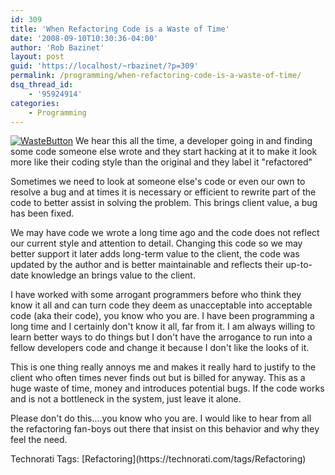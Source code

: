 ```yaml
---
id: 309
title: 'When Refactoring Code is a Waste of Time'
date: '2008-09-10T10:30:36-04:00'
author: 'Rob Bazinet'
layout: post
guid: 'https://localhost/~rbazinet/?p=309'
permalink: /programming/when-refactoring-code-is-a-waste-of-time/
dsq_thread_id:
    - '95924914'
categories:
    - Programming
---
```


[![WasteButton](https://accidentaltechnologist.com/files/media/image/WindowsLiveWriter/WhenRefactoringCodeisaWasteofTime_132D3/WasteButton_thumb.jpg)](https://accidentaltechnologist.com/files/media/image/WindowsLiveWriter/WhenRefactoringCodeisaWasteofTime_132D3/WasteButton_2.jpg) We hear this all the time, a developer going in and finding some code someone else wrote and they start hacking at it to make it look more like their coding style than the original and they label it "refactored"

Sometimes we need to look at someone else's code or even our own to resolve a bug and at times it is necessary or efficient to rewrite part of the code to better assist in solving the problem. This brings client value, a bug has been fixed.

We may have code we wrote a long time ago and the code does not reflect our current style and attention to detail. Changing this code so we may better support it later adds long-term value to the client, the code was updated by the author and is better maintainable and reflects their up-to-date knowledge an brings value to the client.

I have worked with some arrogant programmers before who think they know it all and can turn code they deem as unacceptable into acceptable code (aka their code), you know who you are. I have been programming a long time and I certainly don't know it all, far from it. I am always willing to learn better ways to do things but I don't have the arrogance to run into a fellow developers code and change it because I don't like the looks of it.

This is one thing really annoys me and makes it really hard to justify to the client who often times never finds out but is billed for anyway. This as a huge waste of time, money and introduces potential bugs. If the code works and is not a bottleneck in the system, just leave it alone.

Please don't do this....you know who you are. I would like to hear from all the refactoring fan-boys out there that insist on this behavior and why they feel the need.

<div class="wlWriterSmartContent" id="scid:0767317B-992E-4b12-91E0-4F059A8CECA8:07cb6ff6-a9ef-4d74-98a8-067d9c171769" style="padding-right: 0px; display: inline; padding-left: 0px; padding-bottom: 0px; margin: 0px; padding-top: 0px">Technorati Tags: [Refactoring](https://technorati.com/tags/Refactoring)</div>